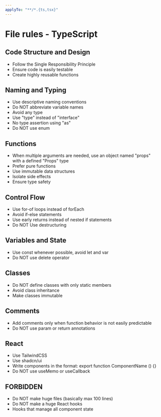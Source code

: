 ```yaml
---
applyTo: "**/*.{ts,tsx}"
---
```


# File rules - TypeScript

## Code Structure and Design

- Follow the Single Responsibility Principle
- Ensure code is easily testable
- Create highly reusable functions

## Naming and Typing

- Use descriptive naming conventions
- Do NOT abbreviate variable names
- Avoid any type
- Use "type" instead of "interface"
- No type assertion using "as"
- Do NOT use enum

## Functions

- When multiple arguments are needed, use an object named "props" with a defined "Props" type
- Prefer pure functions
- Use immutable data structures
- Isolate side effects
- Ensure type safety

## Control Flow

- Use for-of loops instead of forEach
- Avoid if-else statements
- Use early returns instead of nested if statements
- Do NOT Use destructuring

## Variables and State

- Use const whenever possible, avoid let and var
- Do NOT use delete operator

## Classes

- Do NOT define classes with only static members
- Avoid class inheritance
- Make classes immutable

## Comments

- Add comments only when function behavior is not easily predictable
- Do NOT use param or return annotations

## React

- Use TailwindCSS
- Use shadcn/ui
- Write components in the format: export function ComponentName () {}
- Do NOT use useMemo or useCallback

## FORBIDDEN

- Do NOT make huge files (basically max 100 lines)
- Do NOT make a huge React hooks
- Hooks that manage all component state
